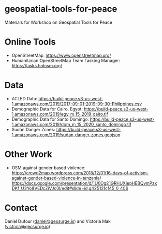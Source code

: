 # geospatial-tools-for-peace
Materials for Workshop on Geospatial Tools for Peace

# Online Tools
- OpenStreetMap: https://www.openstreetmap.org/
- Humanitarian OpenStreetMap Team Tasking Manager: https://tasks.hotosm.org/

# Data
- ACLED Data: https://build-peace.s3-us-west-1.amazonaws.com/2019/2017-09-01-2019-09-30-Philippines.csv
- Demographic Data for Cairo, Egypt: https://build-peace.s3-us-west-1.amazonaws.com/2019/egy_m_15_2019_cairo.tif
- Demographic Data for Santo Domingo: https://build-peace.s3-us-west-1.amazonaws.com/2019/dom_m_15_2020_santo_domingo.tif
- Sudan Danger Zones: https://build-peace.s3-us-west-1.amazonaws.com/2019/sudan-danger-zones.geojson

# Other Work
- OSM against gender based violence:
  https://crowd2map.wordpress.com/2018/12/01/16-days-of-activism-against-gender-based-violence-in-tanzania/
  https://docs.google.com/presentation/d/1U0Og21GRHUXiepHEBQvmPzxDKf_U3Yo8VEDcZiVJc0I/edit#slide=id.g425121cf45_0_406

# Contact
Daniel Dufour (daniel@geosurge.io) and 
Victoria Mak (victoria@geosurge.io)
